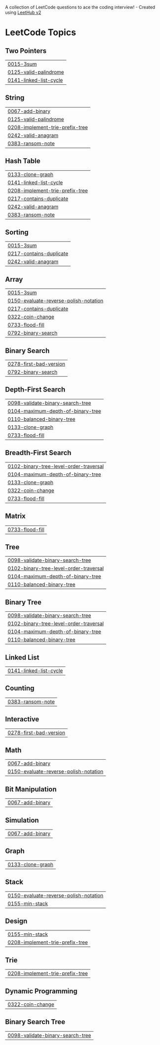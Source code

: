 A collection of LeetCode questions to ace the coding interview! - Created using [LeetHub v2](https://github.com/arunbhardwaj/LeetHub-2.0)
<!---LeetCode Topics Start-->
# LeetCode Topics
## Two Pointers
|  |
| ------- |
| [0015-3sum](https://github.com/kyeongjun-ko/Algorithm/tree/master/0015-3sum) |
| [0125-valid-palindrome](https://github.com/kyeongjun-ko/Algorithm/tree/master/0125-valid-palindrome) |
| [0141-linked-list-cycle](https://github.com/kyeongjun-ko/Algorithm/tree/master/0141-linked-list-cycle) |
## String
|  |
| ------- |
| [0067-add-binary](https://github.com/kyeongjun-ko/Algorithm/tree/master/0067-add-binary) |
| [0125-valid-palindrome](https://github.com/kyeongjun-ko/Algorithm/tree/master/0125-valid-palindrome) |
| [0208-implement-trie-prefix-tree](https://github.com/kyeongjun-ko/Algorithm/tree/master/0208-implement-trie-prefix-tree) |
| [0242-valid-anagram](https://github.com/kyeongjun-ko/Algorithm/tree/master/0242-valid-anagram) |
| [0383-ransom-note](https://github.com/kyeongjun-ko/Algorithm/tree/master/0383-ransom-note) |
## Hash Table
|  |
| ------- |
| [0133-clone-graph](https://github.com/kyeongjun-ko/Algorithm/tree/master/0133-clone-graph) |
| [0141-linked-list-cycle](https://github.com/kyeongjun-ko/Algorithm/tree/master/0141-linked-list-cycle) |
| [0208-implement-trie-prefix-tree](https://github.com/kyeongjun-ko/Algorithm/tree/master/0208-implement-trie-prefix-tree) |
| [0217-contains-duplicate](https://github.com/kyeongjun-ko/Algorithm/tree/master/0217-contains-duplicate) |
| [0242-valid-anagram](https://github.com/kyeongjun-ko/Algorithm/tree/master/0242-valid-anagram) |
| [0383-ransom-note](https://github.com/kyeongjun-ko/Algorithm/tree/master/0383-ransom-note) |
## Sorting
|  |
| ------- |
| [0015-3sum](https://github.com/kyeongjun-ko/Algorithm/tree/master/0015-3sum) |
| [0217-contains-duplicate](https://github.com/kyeongjun-ko/Algorithm/tree/master/0217-contains-duplicate) |
| [0242-valid-anagram](https://github.com/kyeongjun-ko/Algorithm/tree/master/0242-valid-anagram) |
## Array
|  |
| ------- |
| [0015-3sum](https://github.com/kyeongjun-ko/Algorithm/tree/master/0015-3sum) |
| [0150-evaluate-reverse-polish-notation](https://github.com/kyeongjun-ko/Algorithm/tree/master/0150-evaluate-reverse-polish-notation) |
| [0217-contains-duplicate](https://github.com/kyeongjun-ko/Algorithm/tree/master/0217-contains-duplicate) |
| [0322-coin-change](https://github.com/kyeongjun-ko/Algorithm/tree/master/0322-coin-change) |
| [0733-flood-fill](https://github.com/kyeongjun-ko/Algorithm/tree/master/0733-flood-fill) |
| [0792-binary-search](https://github.com/kyeongjun-ko/Algorithm/tree/master/0792-binary-search) |
## Binary Search
|  |
| ------- |
| [0278-first-bad-version](https://github.com/kyeongjun-ko/Algorithm/tree/master/0278-first-bad-version) |
| [0792-binary-search](https://github.com/kyeongjun-ko/Algorithm/tree/master/0792-binary-search) |
## Depth-First Search
|  |
| ------- |
| [0098-validate-binary-search-tree](https://github.com/kyeongjun-ko/Algorithm/tree/master/0098-validate-binary-search-tree) |
| [0104-maximum-depth-of-binary-tree](https://github.com/kyeongjun-ko/Algorithm/tree/master/0104-maximum-depth-of-binary-tree) |
| [0110-balanced-binary-tree](https://github.com/kyeongjun-ko/Algorithm/tree/master/0110-balanced-binary-tree) |
| [0133-clone-graph](https://github.com/kyeongjun-ko/Algorithm/tree/master/0133-clone-graph) |
| [0733-flood-fill](https://github.com/kyeongjun-ko/Algorithm/tree/master/0733-flood-fill) |
## Breadth-First Search
|  |
| ------- |
| [0102-binary-tree-level-order-traversal](https://github.com/kyeongjun-ko/Algorithm/tree/master/0102-binary-tree-level-order-traversal) |
| [0104-maximum-depth-of-binary-tree](https://github.com/kyeongjun-ko/Algorithm/tree/master/0104-maximum-depth-of-binary-tree) |
| [0133-clone-graph](https://github.com/kyeongjun-ko/Algorithm/tree/master/0133-clone-graph) |
| [0322-coin-change](https://github.com/kyeongjun-ko/Algorithm/tree/master/0322-coin-change) |
| [0733-flood-fill](https://github.com/kyeongjun-ko/Algorithm/tree/master/0733-flood-fill) |
## Matrix
|  |
| ------- |
| [0733-flood-fill](https://github.com/kyeongjun-ko/Algorithm/tree/master/0733-flood-fill) |
## Tree
|  |
| ------- |
| [0098-validate-binary-search-tree](https://github.com/kyeongjun-ko/Algorithm/tree/master/0098-validate-binary-search-tree) |
| [0102-binary-tree-level-order-traversal](https://github.com/kyeongjun-ko/Algorithm/tree/master/0102-binary-tree-level-order-traversal) |
| [0104-maximum-depth-of-binary-tree](https://github.com/kyeongjun-ko/Algorithm/tree/master/0104-maximum-depth-of-binary-tree) |
| [0110-balanced-binary-tree](https://github.com/kyeongjun-ko/Algorithm/tree/master/0110-balanced-binary-tree) |
## Binary Tree
|  |
| ------- |
| [0098-validate-binary-search-tree](https://github.com/kyeongjun-ko/Algorithm/tree/master/0098-validate-binary-search-tree) |
| [0102-binary-tree-level-order-traversal](https://github.com/kyeongjun-ko/Algorithm/tree/master/0102-binary-tree-level-order-traversal) |
| [0104-maximum-depth-of-binary-tree](https://github.com/kyeongjun-ko/Algorithm/tree/master/0104-maximum-depth-of-binary-tree) |
| [0110-balanced-binary-tree](https://github.com/kyeongjun-ko/Algorithm/tree/master/0110-balanced-binary-tree) |
## Linked List
|  |
| ------- |
| [0141-linked-list-cycle](https://github.com/kyeongjun-ko/Algorithm/tree/master/0141-linked-list-cycle) |
## Counting
|  |
| ------- |
| [0383-ransom-note](https://github.com/kyeongjun-ko/Algorithm/tree/master/0383-ransom-note) |
## Interactive
|  |
| ------- |
| [0278-first-bad-version](https://github.com/kyeongjun-ko/Algorithm/tree/master/0278-first-bad-version) |
## Math
|  |
| ------- |
| [0067-add-binary](https://github.com/kyeongjun-ko/Algorithm/tree/master/0067-add-binary) |
| [0150-evaluate-reverse-polish-notation](https://github.com/kyeongjun-ko/Algorithm/tree/master/0150-evaluate-reverse-polish-notation) |
## Bit Manipulation
|  |
| ------- |
| [0067-add-binary](https://github.com/kyeongjun-ko/Algorithm/tree/master/0067-add-binary) |
## Simulation
|  |
| ------- |
| [0067-add-binary](https://github.com/kyeongjun-ko/Algorithm/tree/master/0067-add-binary) |
## Graph
|  |
| ------- |
| [0133-clone-graph](https://github.com/kyeongjun-ko/Algorithm/tree/master/0133-clone-graph) |
## Stack
|  |
| ------- |
| [0150-evaluate-reverse-polish-notation](https://github.com/kyeongjun-ko/Algorithm/tree/master/0150-evaluate-reverse-polish-notation) |
| [0155-min-stack](https://github.com/kyeongjun-ko/Algorithm/tree/master/0155-min-stack) |
## Design
|  |
| ------- |
| [0155-min-stack](https://github.com/kyeongjun-ko/Algorithm/tree/master/0155-min-stack) |
| [0208-implement-trie-prefix-tree](https://github.com/kyeongjun-ko/Algorithm/tree/master/0208-implement-trie-prefix-tree) |
## Trie
|  |
| ------- |
| [0208-implement-trie-prefix-tree](https://github.com/kyeongjun-ko/Algorithm/tree/master/0208-implement-trie-prefix-tree) |
## Dynamic Programming
|  |
| ------- |
| [0322-coin-change](https://github.com/kyeongjun-ko/Algorithm/tree/master/0322-coin-change) |
## Binary Search Tree
|  |
| ------- |
| [0098-validate-binary-search-tree](https://github.com/kyeongjun-ko/Algorithm/tree/master/0098-validate-binary-search-tree) |
<!---LeetCode Topics End-->